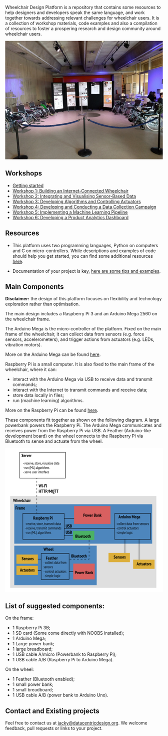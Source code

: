 Wheelchair Design Platform is a repository that contains some resources to help
designers and developers speak the same language, and work together towards
addressing relevant challenges for wheelchair users. It is a collection of 
workshop materials, code examples and also a compilation of resources to foster
a prospering research and design community around wheelchair users.

![IoT1 Exhibition](/docs/workshops/images/iot1_exhibition.jpg)

## Workshops

* [Getting started](/docs/workshops/GettingStarted.md)
* [Workshop 1: Building an Internet-Connected Wheelchair](/docs/workshops/Workshop1.md)
* [Workshop 2: Integrating and Visualising Sensor-Based Data](/docs/workshops/Workshop2.md)
* [Workshop 3: Developing Algorithms and Controlling Actuators](/docs/workshops/Workshop3.md)
* [Workshop 4: Developing and Conducting a Data Collection Campaign](/docs/workshops/Workshop4.md)
* [Workshop 5: Implementing a Machine Learning Pipeline](/docs/workshops/Workshop5.md)
* [Workshop 6: Developing a Product Analytics Dashboard](/docs/workshops/Workshop6.md)

## Resources

* This platform uses two programming languages, Python on computers and C on
micro-controllers. While descriptions and examples of code should help you
get started, you can find some additional resources
[here](/docs/resources/software.md "Python and C resources").

* Documentation of your project is key,
[here are some tips and examples](/docs/resources/documentation.md "Documentation tips and examples").

## Main Components

__**Disclaimer:**__ the design of this platform focuses on flexibility and
technology exploration rather than optimisation.

The main design includes a Raspberry Pi 3 and an Arduino Mega 2560 on the wheelchair frame.

The Arduino Mega is the micro-controller of the platform. Fixed on the main frame of the wheelchair,
it can collect data from sensors (e.g. force sensors, accelerometers), and trigger actions from actuators
(e.g. LEDs, vibration motors).

More on the Arduino Mega can be found [here](https://github.com/datacentricdesign/wheelchair-design-platform/tree/examples/arduino "Arduino resources").

Raspberry Pi is a small computer. It is also fixed to the main frame of the wheelchair,
where it can:
* interact with the Arduino Mega via USB to receive data and transmit commands;
* interact with the Internet to transmit commands and receive data;
* store data locally in files;
* run (machine learning) algorithms.

More on the Raspberry Pi can be found [here](https://github.com/datacentricdesign/wheelchair-design-platform/tree/examples/raspberrypi "Raspberry Pi resources").

These components fit together as shown on the following diagram. A large powerbank
powers the Raspberry Pi. The Arduino Mega communicates and receives power from the
Raspberry Pi via USB. A Feather (Arduino-like development board) on the wheel connects to
the Raspberry Pi via Bluetooth to sense and actuate from the wheel.

![Main Wheelchair components](/docs/workshops/images/wheechair-components.png)

## List of suggested components:

On the frame:

* 1 Raspberry Pi 3B;
* 1 SD card (Some come directly with NOOBS installed);
* 1 Arduino Mega;
* 1 Large power bank;
* 1 large breadboard;
* 1 USB cable A/micro (Powerbank to Raspberry Pi);
* 1 USB cable A/B (Raspberry Pi to Arduino Mega).

On the wheel:

* 1 Feather (Bluetooth enabled);
* 1 small power bank;
* 1 small breadboard;
* 1 USB cable A/B (power bank to Arduino Uno).


## Contact and Existing projects

Feel free to contact us at jacky@datacentricdesign.org. We welcome feedback, pull requests
or links to your project.
